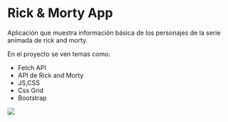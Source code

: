 # Rick & Morty App
Aplicación que muestra información básica de los personajes de la serie animada de rick and morty.

En el proyecto se ven temas como:
- Fetch API
- API de Rick and Morty
- JS,CSS
- Css Grid
- Bootstrap

![](./src/imgs/markdown_img.png)